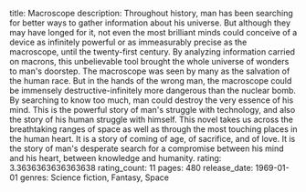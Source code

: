 title: Macroscope
description: Throughout history, man has been searching for better ways to gather information about his universe. But although they may have longed for it, not even the most brilliant minds could conceive of a device as infinitely powerful or as immeasurably precise as the macroscope, until the twenty-first century. By analyzing information carried on macrons, this unbelievable tool brought the whole universe of wonders to man's doorstep. The macroscope was seen by many as the salvation of the human race. But in the hands of the wrong man, the macroscope could be immensely destructive-infinitely more dangerous than the nuclear bomb. By searching to know too much, man could destroy the very essence of his mind. This is the powerful story of man's struggle with technology, and also the story of his human struggle with himself. This novel takes us across the breathtaking ranges of space as well as through the most touching places in the human heart. It is a story of coming of age, of sacrifice, and of love. It is the story of man's desperate search for a compromise between his mind and his heart, between knowledge and humanity.
rating: 3.3636363636363638
rating_count: 11
pages: 480
release_date: 1969-01-01
genres: Science fiction, Fantasy, Space